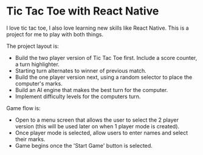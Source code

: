# Tic Tac Toe with React Native

I love tic tac toe, I also love learning new skills like React Native. This is a project for me to play with both things.

The project layout is:
  - Build the two player version of Tic Tac Toe first. Include a score counter, a turn highlighter.
  - Starting turn alternates to winner of previous match.
  - Build the one player version next, using a random selector to place the computer's marks.
  - Build an AI engine that makes the best turn for the computer.
  - Implement difficulty levels for the computers turn.

Game flow is:
  - Open to a menu screen that allows the user to select the 2 player version (this will be used later on when 1 player mode is created).
  - Once player mode is selected, allow users to enter names and select their marks.
  - Game begins once the 'Start Game' button is selected.
